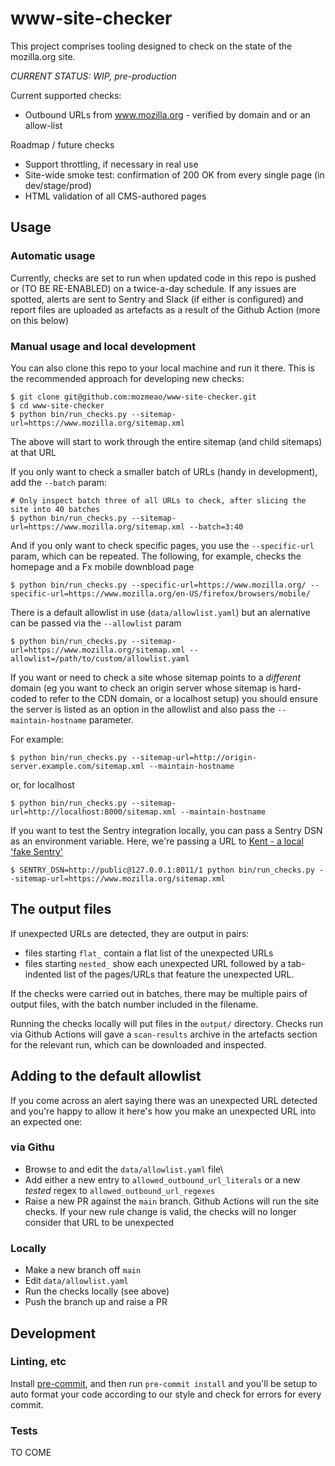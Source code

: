 # www-site-checker

This project comprises tooling designed to check on the state of the mozilla.org site.

_CURRENT STATUS: WIP, pre-production_

Current supported checks:

* Outbound URLs from www.mozilla.org - verified by domain and or an allow-list

Roadmap / future checks

* Support throttling, if necessary in real use
* Site-wide smoke test: confirmation of 200 OK from every single page (in dev/stage/prod)
* HTML validation of all CMS-authored pages


## Usage

### Automatic usage
Currently, checks are set to run when updated code in this repo is pushed or (TO BE RE-ENABLED) on a twice-a-day schedule. If any issues are spotted, alerts are sent to Sentry and Slack (if either is configured) and report files are uploaded as artefacts as a result of the Github Action (more on this below)

### Manual usage and local development
You can also clone this repo to your local machine and run it there. This is the recommended approach for developing new checks:

```
$ git clone git@github.com:mozmeao/www-site-checker.git
$ cd www-site-checker
$ python bin/run_checks.py --sitemap-url=https://www.mozilla.org/sitemap.xml
```
The above will start to work through the entire sitemap (and child sitemaps) at that URL

If you only want to check a smaller batch of URLs (handy in development), add the `--batch` param:
```
# Only inspect batch three of all URLs to check, after slicing the site into 40 batches
$ python bin/run_checks.py --sitemap-url=https://www.mozilla.org/sitemap.xml --batch=3:40
```

And if you only want to check specific pages, you use the `--specific-url` param, which can be repeated. The following, for example, checks the homepage and a Fx mobile downbload page
```
$ python bin/run_checks.py --specific-url=https://www.mozilla.org/ --specific-url=https://www.mozilla.org/en-US/firefox/browsers/mobile/
```

There is a default allowlist in use (`data/allowlist.yaml`) but an alernative can be passed via the `--allowlist` param

```
$ python bin/run_checks.py --sitemap-url=https://www.mozilla.org/sitemap.xml --allowlist=/path/to/custom/allowlist.yaml
```

If you want or need to check a site whose sitemap points to a _different_ domain (eg you want to check an origin server whose sitemap is hard-coded to refer to the CDN domain, or a localhost setup) you should ensure the server is listed as an option in the allowlist and also pass the `--maintain-hostname` parameter.

For example:

```
$ python bin/run_checks.py --sitemap-url=http://origin-server.example.com/sitemap.xml --maintain-hostname
```

or, for localhost

```
$ python bin/run_checks.py --sitemap-url=http://localhost:8000/sitemap.xml --maintain-hostname
```



If you want to test the Sentry integration locally, you can pass a Sentry DSN as an environment variable. Here, we're passing a URL to [Kent - a local 'fake Sentry'](https://github.com/willkg/kent)

```
$ SENTRY_DSN=http://public@127.0.0.1:8011/1 python bin/run_checks.py --sitemap-url=https://www.mozilla.org/sitemap.xml
```


## The output files
If unexpected URLs are detected, they are output in pairs:
* files starting `flat_` contain a flat list of the unexpected URLs
* files starting `nested_` show each unexpected URL followed by a tab-indented list of the pages/URLs that feature the unexpected URL.

If the checks were carried out in batches, there may be multiple pairs of output files, with the batch number included in the filename.

Running the checks locally will put files in the `output/` directory.
Checks run via Github Actions will gave a `scan-results` archive in the artefacts section for the relevant run, which can be downloaded and inspected.


## Adding to the default allowlist

If you come across an alert saying there was an unexpected URL detected and you're happy to allow it here's how you make an unexpected URL into an expected one:

### via Githu

* Browse to and edit the `data/allowlist.yaml` file\
* Add either a new entry to `allowed_outbound_url_literals` or a new _tested_ regex to `allowed_outbound_url_regexes`
* Raise a new PR against the `main` branch. Github Actions will run the site checks. If your new rule change is valid, the checks will no longer consider that URL to be unexpected

### Locally

* Make a new branch off `main`
* Edit `data/allowlist.yaml`
* Run the checks locally (see above)
* Push the branch up and raise a PR

## Development
### Linting, etc
Install [pre-commit](https://pre-commit.com/#install), and then run `pre-commit install` and you'll be setup
to auto format your code according to our style and check for errors for every commit.

### Tests
TO COME
